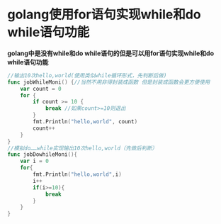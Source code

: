 # golang使用for语句实现while和do while语句功能

**golang中是没有while和do while语句的但是可以用for语句实现while和do while语句功能**

```go
//输出10次hello,world(使用类似while循环形式，先判断后做)
func jobWhileMoni() {//当然不用非得封装成函数 但是封装成函数会更方便使用
    var count = 0
    for {
        if count >= 10 {
            break //如果count>=10则退出
        }
        fmt.Println("hello,world", count)
        count++
    }
}
//模拟do……while实现输出10次hello,world（先做后判断）
func jobDowhileMoni(){
    var i = 0
    for{
        fmt.Println("hello,world",i)
        i++
        if(i>=10){
            break
        }
    }
}
```

